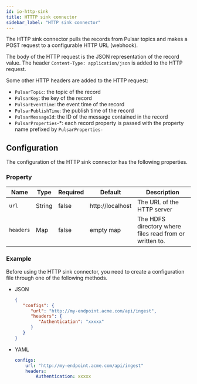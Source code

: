 ```yaml
---
id: io-http-sink
title: HTTTP sink connector
sidebar_label: "HTTP sink connector"
---
```


The HTTP sink connector pulls the records from Pulsar topics and makes a POST request to a configurable HTTP URL (webhook).

The body of the HTTP request is the JSON representation of the record value. The header `Content-Type: application/json` is added to the HTTP request.

Some other HTTP headers are added to the HTTP request:

* `PulsarTopic`: the topic of the record
* `PulsarKey`: the key of the record
* `PulsarEventTime`: the event time of the record
* `PulsarPublishTime`: the publish time of the record
* `PulsarMessageId`: the ID of the message contained in the record
* `PulsarProperties`-*: each record property is passed with the property name prefixed by `PulsarProperties-`

## Configuration

The configuration of the HTTP sink connector has the following properties.

### Property

| Name      | Type   | Required | Default          | Description |
|-----------|--------|----------|------------------|-------------|
| `url`     | String | false    | http://localhost | The URL of the HTTP server |
| `headers` | Map    | false    | empty map        |The HDFS directory where files read from or written to. |

### Example

Before using the HTTP sink connector, you need to create a configuration file through one of the following methods.

* JSON 

  ```json
  {
     "configs": {
        "url": "http://my-endpoint.acme.com/api/ingest",
        "headers": {
           "Authentication": "xxxxx"
        }
     }
  }
  ```

* YAML

  ```yaml
  configs:
      url: "http://my-endpoint.acme.com/api/ingest"
      headers:
          Authentication: xxxxx
  ```

